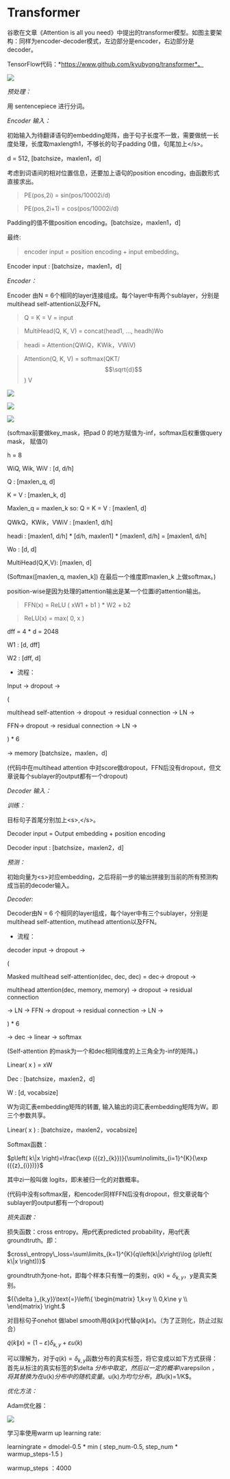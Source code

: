 Transformer
===========

谷歌在文章《Attention is all you
need》中提出的transformer模型。如图主要架构：同样为encoder-decoder模式，左边部分是encoder，右边部分是decoder。

TensorFlow代码：*https://www.github.com/kyubyong/transformer*。

![](media/f6ea89e5f1171798fe3797670eeeb4d9.png)

*预处理：*

用 sentencepiece 进行分词。

*Encoder 输入：*

初始输入为待翻译语句的embedding矩阵，由于句子长度不一致，需要做统一长度处理，长度取maxlength1，不够长的句子padding
0值，句尾加上\</s\>。

d = 512, [batchsize，maxlen1，d]

考虑到词语间的相对位置信息，还要加上语句的position
encoding，由函数形式直接求出。

>   PE(pos,2i) = sin(pos/10002i/d)

>   PE(pos,2i+1) = cos(pos/10002i/d)

Padding的值不做position encoding。[batchsize，maxlen1，d]

最终:

>   encoder input = position encoding + input embedding。

Encoder input : [batchsize，maxlen1，d]

*Encoder：*

Encoder 由N = 6个相同的layer连接组成。每个layer中有两个sublayer，分别是multihead
self-attention以及FFN。

>   Q = K = V = input

>   MultiHead(Q, K, V) = concat(head1, …, headh)Wo

>   headi = Attention(QW­iQ，KW­ik，VW­iV)

>   Attention(Q, K, V) = softmax(QKT/$$\sqrt{d}$$) V

![](media/e4f52fa40e76e2687752c6c4757cd4ee.png)

![](media/5286e836c8b8c1768730f22e549e2af0.png)

![](media/4043c5eff93461da5f1bc410f6381204.png)

(softmax前要做key_mask，把pad 0 的地方赋值为-inf，softmax后权重做query mask，
赋值0)

h = 8

W­iQ, W­ik, W­iV : [d, d/h]

Q : [maxlen_q, d]

K = V : [maxlen_k, d]

Maxlen_q = maxlen_k so: Q = K = V : [maxlen1, d]

QW­kQ，KW­ik，VW­iV : [maxlen1, d/h]

headi : [maxlen1, d/h] \* [d/h, maxlen1] \* [maxlen1, d/h] = [maxlen1, d/h]

Wo : [d, d]

MultiHead(Q,K,V): [maxlen, d]

(Softmax([maxlen_q, maxlen_k]) 在最后一个维度即maxlen_k 上做softmax。)

position-wise是因为处理的attention输出是某一个位置i的attention输出。

>   FFN(x) = ReLU ( xW1 + b1 ) \* W2 + b2

>   ReLU(x) = max( 0, x )

dff = 4 \* d = 2048

W1 : [d, dff]

W2 : [dff, d]

-   流程：

Input -\> dropout -\>

(

multihead self-attention -\> dropout -\> residual connection -\> LN -\>

FFN-\> dropout -\> residual connection -\> LN -\>

) \* 6

\-\> memory [batchsize，maxlen，d]

(代码中在multihead attention
中对score做dropout，FFN后没有dropout，但文章说每个sublayer的output都有一个dropout)

*Decoder 输入：*

*训练：*

目标句子首尾分别加上\<s\>,\</s\>。

Decoder input = Output embedding + position encoding

Decoder input : [batchsize，maxlen2，d]

*预测：*

初始向量为\<s\>对应embedding，之后将前一步的输出拼接到当前的所有预测构成当前的decoder输入。

*Decoder:*

Decoder由N = 6 个相同的layer组成，每个layer中有三个sublayer，分别是multihead
self-attention, mutihead attention以及FFN。

-   流程：

decoder input -\> dropout -\>

(

   Masked multihead self-attention(dec, dec, dec) = dec-\> dropout -\>

   multihead attention(dec, memory, memory) -\> dropout -\> residual connection

   -\> LN -\> FFN -\> dropout -\> residual connection -\> LN -\>

) \* 6

\-\> dec -\> linear -\> softmax

(Self-attention 的mask为一个和dec相同维度的上三角全为-inf的矩阵。)

Linear( x ) = xW

Dec : [batchsize，maxlen2，d]

W : [d, vocabsize]

W为词汇表embedding矩阵的转置, 输入输出的词汇表embedding矩阵为W。即三个参数共享。

Linear( x ) : [batchsize，maxlen2，vocabsize]

Softmax函数：

$p\left( k\|x \right)=\frac{\exp
({{z}_{k}})}{\sum\nolimits_{i=1}^{K}{\exp ({{z}_{i}})}}$

其中zi一般叫做 logits，即未被归一化的对数概率。

(代码中没有softmax层，和encoder同样FFN后没有dropout，但文章说每个sublayer的output都有一个dropout)

*损失函数：*

损失函数：cross entropy。用p代表predicted probability，用q代表groundtruth。即：

$cross\_entropy\_loss=\sum\limits_{k=1}^{K}{q\left(k\|x\right)\log (p\left( k\|x \right))}$

groundtruth为one-hot，即每个样本只有惟一的类别，$q(k)={{\delta
}_{k,y}}$，y是真实类别。

   ${{\delta }_{k,y}}\text{=}\left\{ \begin{matrix}
   1,k=y \\
   0,k\ne y \\
   \end{matrix} \right.$

对目标句子onehot 做label
smooth用$\tilde{q}(k\|x)$代替$q(k\|x)$。（为了正则化，防止过拟合）

   $\tilde{q}(k\|x)=(1-\varepsilon ){{\delta }_{k,y}}+\varepsilon u(k)$

可以理解为，对于$q(k)={{\delta
}_{k,y}}$函数分布的真实标签，将它变成以如下方式获得：首先从标注的真实标签的$\delta
$分布中取定，然后以一定的概率$\varepsilon
$，将其替换为在$u(k)$分布中的随机变量。$u(k)$为均匀分布，即$u(k)=1/K$。

*优化方法：*

Adam优化器：

![](media/310744ecbcbb9b3811f325b2c23a7572.png)

学习率使用warm up learning rate:

learningrate = dmodel-0.5 \* min ( step_num-0.5, step_num \* warmup_steps-1.5 )

warmup_steps ：4000
